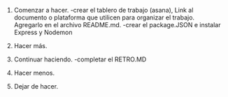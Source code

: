1. Comenzar a hacer.
-crear el tablero de trabajo (asana), Link al documento o plataforma que utilicen para organizar el trabajo. Agregarlo en el archivo README.md.
-crear el package.JSON e instalar Express y Nodemon


2. Hacer más.


3. Continuar haciendo.
-completar el RETRO.MD


4. Hacer menos.


5. Dejar de hacer.


